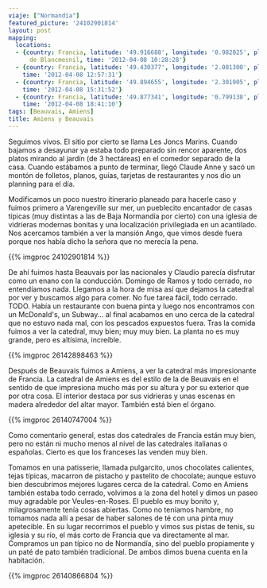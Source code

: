 ```yaml
---
viaje: ["Normandía"]
featured_picture: '24102901814'
layout: post
mapping:
  locations:
  - {country: Francia, latitude: '49.916688', longitude: '0.982025', place: Les Haut
      de Blancmesnil, time: '2012-04-08 10:28:28'}
  - {country: Francia, latitude: '49.430377', longitude: '2.081300', place: Beauvais,
    time: '2012-04-08 12:57:31'}
  - {country: Francia, latitude: '49.894655', longitude: '2.301905', place: Amiens,
    time: '2012-04-08 15:31:52'}
  - {country: Francia, latitude: '49.877341', longitude: '0.799138', place: Veules-les-Roses,
    time: '2012-04-08 18:41:10'}
tags: [Beauvais, Amiens]
title: Amiens y Beauvais
---
```

Seguimos vivos. El sitio por cierto se llama Les Joncs Marins. Cuando bajamos a desayunar ya estaba todo preparado sin rencor aparente, dos platos mirando al jardín (de 3 hectáreas) en el comedor separado de la casa. Cuando estábamos a punto de terminar, llegó Claude Anne y sacó un montón de folletos, planos, guías, tarjetas de restaurantes y nos dio un planning para el día.

Modificamos un poco nuestro itinerario planeado para hacerle caso y fuimos primero a Varengeville sur mer, un pueblecito encantador de casas típicas (muy distintas a las de Baja Normandía por cierto) con una iglesia de vidrieras modernas bonitas y una localización privilegiada en un acantilado. Nos acercamos también a ver la mansión Ango, que vimos desde fuera porque nos había dicho la señora que no merecía la pena. 

{{% imgproc 24102901814 %}}

De ahí fuimos hasta Beauvais por las nacionales y Claudio parecía disfrutar como un enano con la conducción. Domingo de Ramos y todo cerrado, no entendíamos nada. Llegamos a la hora de misa así que dejamos la catedral por ver y buscamos algo para comer. No fue tarea fácil, todo cerrado. TODO. Había un restaurante con buena pinta y luego nos encontramos con un McDonald's, un Subway... al final acabamos en uno cerca de la catedral que no estuvo nada mal, con los pescados expuestos fuera. Tras la comida fuimos a ver la catedral, muy bien; muy muy bien. La planta no es muy grande, pero es altísima, increíble. 

{{% imgproc 26142898463 %}}

Después de Beauvais fuimos a Amiens, a ver la catedral más impresionante de Francia. La catedral de Amiens es del estilo de la de Beuavais en el sentido de que impresiona mucho más por su altura y por su exterior que por otra cosa. El interior destaca por sus vidrieras y unas escenas en madera alrededor del altar mayor. También está bien el órgano.

{{% imgproc 26140747004 %}}

Como comentario general, estas dos catedrales de Francia están muy bien, pero no están ni mucho menos al nivel de las catedrales italianas o españolas. Cierto es que los franceses las venden muy bien.

Tomamos en una patisserie, llamada pulgarcito, unos chocolates calientes, tejas típicas, macarron de pistacho y pastelito de chocolate; aunque estuvo bien descubrimos mejores lugares cerca de la catedral. Como en Amiens también estaba todo cerrado, volvimos a la zona del hotel y dimos un paseo muy agradable por Veules-en-Roses. El pueblo es muy bonito y, milagrosamente tenía cosas abiertas. Como no teníamos hambre, no tomamos nada allí a pesar de haber salones de té con una pinta muy apetecible. En su lugar recorrimos el pueblo y vimos sus pistas de tenis, su iglesia y su río, el más corto de Francia que va directamente al mar. Compramos un pan típico no de Normandía, sino del pueblo propiamente y un paté de pato también tradicional. De ambos dimos buena cuenta en la habitación.

{{% imgproc 26140866804 %}}
